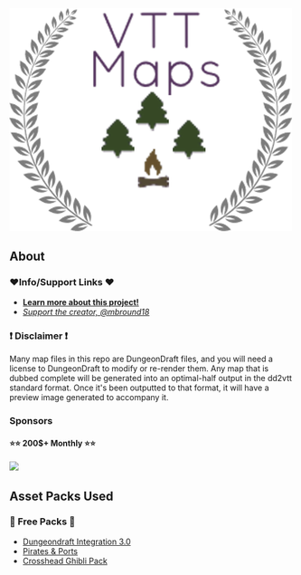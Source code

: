 ![](/assets/vtt-maps-logo.png)

## About

### ❤️Info/Support Links ❤️

- **[Learn more about this project!](https://github.com/dnd-apps/vtt-maps/discussions/4)**
- *[Support the creator, @mbround18](https://ko-fi.com/mbround18)*

### ❗ Disclaimer ❗

Many map files in this repo are DungeonDraft files, and you will need a license to DungeonDraft to modify or re-render them.
Any map that is dubbed complete will be generated into an optimal-half output in the dd2vtt standard format. Once it's been outputted to that format,
it will have a preview image generated to accompany it. 


### Sponsors

#### ⭐⭐ 200$+ Monthly ⭐⭐

<img src="https://github.com/dnd-apps/vtt-maps/assets/12646562/da74d3ed-4f87-4f31-858e-961e58d3cd36" width="150px" height="auto" />




## Asset Packs Used

### 🌟 Free Packs 🌟

- [Dungeondraft Integration 3.0](https://www.forgotten-adventures.net/product/map-making/assets/dungeondraft-integration/)
- [Pirates & Ports](https://essendi.gumroad.com/l/PiratesAndPorts)
- [Crosshead Ghibli Pack](https://crossheadstudios.com/dungeondraft/)


